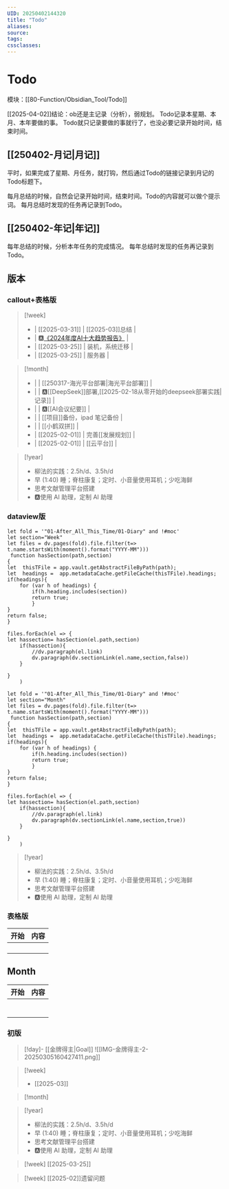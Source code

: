 ```yaml
---
UID: 20250402144320
title: "Todo"
aliases: 
source: 
tags: 
cssclasses:
---
```

# Todo
模块：[[80-Function/Obsidian_Tool/Todo]]

[[2025-04-02]]结论：ob还是主记录（分析），弱规划。
Todo记录本星期、本月、本年要做的事。
Todo就只记录要做的事就行了，也没必要记录开始时间，结束时间。
## [[250402-月记|月记]]

平时，如果完成了星期、月任务，就打钩，然后通过Todo的链接记录到月记的Todo标题下。

每月总结的时候，自然会记录开始时间，结束时间。Todo的内容就可以做个提示词。
每月总结时发现的任务再记录到Todo。
## [[250402-年记|年记]]
每年总结的时候，分析本年任务的完成情况。
每年总结时发现的任务再记录到Todo。


## 版本
### callout+表格版


> [!week] 
> 
> - | [[2025-03-31]] | [[2025-03]]总结                                                            |
> - | 🅰️[《2024年度AI十大趋势报告》](https://mp.weixin.qq.com/s/7weKzxCLvCTXOv9DGYQphQ) |
> - | [[2025-03-25]] | 装机，系统迁移                                                                  |
> - | [[2025-03-25]] | 服务器                                                                      |

> [!month]
> - |                | [[250317-海光平台部署\|海光平台部署]]                             |
> - |                | 🅰️[[DeepSeek]]部署,[[2025-02-18从零开始的deepseek部署实践\|记录]] |
> - |                | 🅰️[[AI会议纪要]]                                         |
> - |                | [[项目]]备份，ipad 笔记备份                                     |
> - |                | [[小鹤双拼]]                                              |
> - | [[2025-02-01]] | 完善[[发展规划]]                                            |
> - | [[2025-02-01]] | [[云平台]]                                               |

> [!year]
> - 柳法的实践：2.5h/d、3.5h/d
> - 早 (1:40) 睡；脊柱康复；定时、小音量使用耳机；少吃海鲜
> - 思考文献管理平台搭建
> - 🅰️使用 AI 助理，定制 AI 助理

### dataview版
```dataviewjs
let fold = '"01-After_All_This_Time/01-Diary" and !#moc'
let section="Week"
let files = dv.pages(fold).file.filter(t=> t.name.startsWith(moment().format("YYYY-MM")))
 function hasSection(path,section)
{ 
let  thisTFile = app.vault.getAbstractFileByPath(path);
let  headings =  app.metadataCache.getFileCache(thisTFile).headings;
if(headings){
    for (var h of headings) {
        if(h.heading.includes(section))
        return true;
        }
}
return false;
}

files.forEach(el => {
let hassection= hasSection(el.path,section)
    if(hassection){
        //dv.paragraph(el.link)
        dv.paragraph(dv.sectionLink(el.name,section,false))
    }

}
    )

```

```dataviewjs
let fold = '"01-After_All_This_Time/01-Diary" and !#moc'
let section="Month"
let files = dv.pages(fold).file.filter(t=> t.name.startsWith(moment().format("YYYY-MM")))
 function hasSection(path,section)
{ 
let  thisTFile = app.vault.getAbstractFileByPath(path);
let  headings =  app.metadataCache.getFileCache(thisTFile).headings;
if(headings){
    for (var h of headings) {
        if(h.heading.includes(section))
        return true;
        }
}
return false;
}

files.forEach(el => {
let hassection= hasSection(el.path,section)
    if(hassection){
        //dv.paragraph(el.link)
        dv.paragraph(dv.sectionLink(el.name,section,true))
    }

}
    )

```

> [!year]
> - 柳法的实践：2.5h/d、3.5h/d
> - 早 (1:40) 睡；脊柱康复；定时、小音量使用耳机；少吃海鲜
> - 思考文献管理平台搭建
> - 🅰️使用 AI 助理，定制 AI 助理

### 表格版

| 开始  | 内容  |
| --- | --- |
|     |     |
|     |     |
|     |     |
|     |     |

## Month

| 开始  | 内容  |
| --- | --- |
|     |     |
|     |     |
|     |     |
|     |     |
|     |     |
|     |     |
|     |     |


### 初版
> [!day]- [[金牌得主|Goal]]
> ![[IMG-金牌得主-2-20250305160427411.png]]

> [!week]
> - [[2025-03]]


> [!month]


> [!year]
> - 柳法的实践：2.5h/d、3.5h/d
> - 早 (1:40) 睡；脊柱康复；定时、小音量使用耳机；少吃海鲜
> - 思考文献管理平台搭建
> - 🅰️使用 AI 助理，定制 AI 助理

> [!week] [[2025-03-25]]


> [!week] [[2025-02]]遗留问题